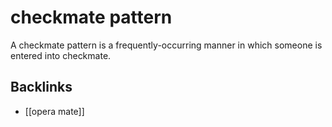 # checkmate pattern

A checkmate pattern is a frequently-occurring manner in which someone is entered into checkmate.


## Backlinks

-   [[opera mate]]
